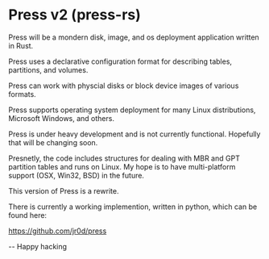 # Press v2 (press-rs)

Press will be a mondern disk, image, and os deployment application written in Rust. 

Press uses a declarative configuration format for describing tables, partitions, and volumes.

Press can work with physcial disks or block device images of various formats. 

Press supports operating system deployment for many Linux distributions, Microsoft Windows, and others.

Press is under heavy development and is not currently functional. Hopefully that will be changing soon. 

Presnetly, the code includes structures for dealing with MBR and GPT partition tables and runs on Linux. My hope is to have multi-platform support (OSX, Win32, BSD) in the future.

This version of Press is a rewrite. 

There is currently a working implemention, written in python, which can be found here:

https://github.com/jr0d/press

-- Happy hacking